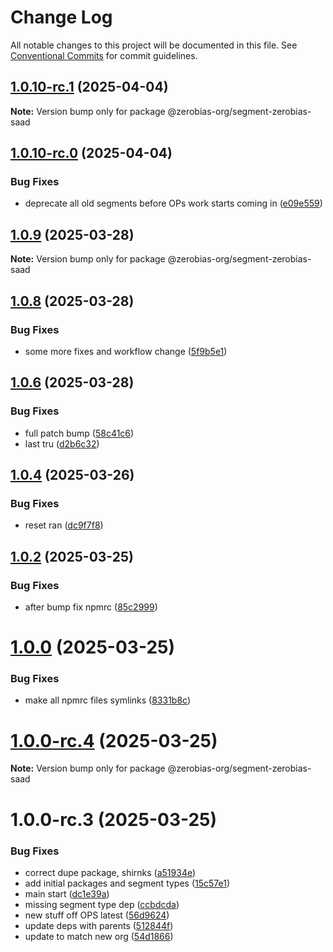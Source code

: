 # Change Log

All notable changes to this project will be documented in this file.
See [Conventional Commits](https://conventionalcommits.org) for commit guidelines.

## [1.0.10-rc.1](https://github.com/zerobias-org/segment/compare/@zerobias-org/segment-zerobias-saad@1.0.10-rc.0...@zerobias-org/segment-zerobias-saad@1.0.10-rc.1) (2025-04-04)

**Note:** Version bump only for package @zerobias-org/segment-zerobias-saad





## [1.0.10-rc.0](https://github.com/zerobias-org/segment/compare/@zerobias-org/segment-zerobias-saad@1.0.9...@zerobias-org/segment-zerobias-saad@1.0.10-rc.0) (2025-04-04)


### Bug Fixes

* deprecate all old segments before OPs work starts coming in ([e09e559](https://github.com/zerobias-org/segment/commit/e09e55913f3c74f60068c73d4c94618274b0d87c))





## [1.0.9](https://github.com/zerobias-org/segment/compare/@zerobias-org/segment-zerobias-saad@1.0.8...@zerobias-org/segment-zerobias-saad@1.0.9) (2025-03-28)

**Note:** Version bump only for package @zerobias-org/segment-zerobias-saad





## [1.0.8](https://github.com/zerobias-org/segment/compare/@zerobias-org/segment-zerobias-saad@1.0.6...@zerobias-org/segment-zerobias-saad@1.0.8) (2025-03-28)


### Bug Fixes

* some more fixes and workflow change ([5f9b5e1](https://github.com/zerobias-org/segment/commit/5f9b5e163104603ae2ecd9425b9e8d92926464c0))





## [1.0.6](https://github.com/zerobias-org/segment/compare/@zerobias-org/segment-zerobias-saad@1.0.4...@zerobias-org/segment-zerobias-saad@1.0.6) (2025-03-28)


### Bug Fixes

* full patch bump ([58c41c6](https://github.com/zerobias-org/segment/commit/58c41c653cfbb06a985282feb95b46c91a14b853))
* last tru ([d2b6c32](https://github.com/zerobias-org/segment/commit/d2b6c322848d3781b0b23ff1c16df2f4c5de53ed))





## [1.0.4](https://github.com/zerobias-org/segment/compare/@zerobias-org/segment-zerobias-saad@1.0.2...@zerobias-org/segment-zerobias-saad@1.0.4) (2025-03-26)


### Bug Fixes

* reset ran ([dc9f7f8](https://github.com/zerobias-org/segment/commit/dc9f7f8b88051a0b885df6807b341ee7065d4457))





## [1.0.2](https://github.com/zerobias-org/segment/compare/@zerobias-org/segment-zerobias-saad@1.0.1...@zerobias-org/segment-zerobias-saad@1.0.2) (2025-03-25)


### Bug Fixes

* after bump fix npmrc ([85c2999](https://github.com/zerobias-org/segment/commit/85c29995a2c74a3739d1da8b061b57fe76135b6e))





# [1.0.0](https://github.com/zerobias-org/segment/compare/@zerobias-org/segment-zerobias-saad@1.0.0-rc.4...@zerobias-org/segment-zerobias-saad@1.0.0) (2025-03-25)


### Bug Fixes

* make all npmrc files symlinks ([8331b8c](https://github.com/zerobias-org/segment/commit/8331b8c815fa1ddc808b849e2797c254c5a62039))





# [1.0.0-rc.4](https://github.com/zerobias-org/segment/compare/@zerobias-org/segment-zerobias-saad@1.0.0-rc.3...@zerobias-org/segment-zerobias-saad@1.0.0-rc.4) (2025-03-25)

**Note:** Version bump only for package @zerobias-org/segment-zerobias-saad





# 1.0.0-rc.3 (2025-03-25)


### Bug Fixes

*  correct dupe package, shirnks ([a51934e](https://github.com/zerobias-org/segment/commit/a51934eaf9c136bf9a64ba8b1994b2a09b84f7e7))
* add initial packages and segment types ([15c57e1](https://github.com/zerobias-org/segment/commit/15c57e1ec35e4f8e874690612ffc58ea74ac22c2))
* main start ([dc1e39a](https://github.com/zerobias-org/segment/commit/dc1e39abec6b94d5a7dfc01fd4ad2edbd062a316))
* missing segment type dep ([ccbdcda](https://github.com/zerobias-org/segment/commit/ccbdcda5a10c4e4e6d746d4b6f06c24e967410fd))
* new stuff off OPS latest ([56d9624](https://github.com/zerobias-org/segment/commit/56d962432ccca5405327dec620ca919a59b5154b))
* update deps with parents ([512844f](https://github.com/zerobias-org/segment/commit/512844fdc5a277dba774088c66cfc96abe64345d))
* update to match new org ([54d1866](https://github.com/zerobias-org/segment/commit/54d18668c5a566d6df4a8577c3d044561147d46e))
